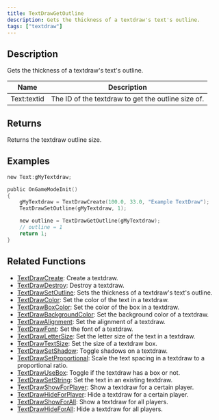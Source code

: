 ```yaml
---
title: TextDrawGetOutline
description: Gets the thickness of a textdraw's text's outline.
tags: ["textdraw"]
---
```


<VersionWarn version='omp v1.1.0.2612' />

## Description

Gets the thickness of a textdraw's text's outline.

| Name        | Description                                        |
| ----------- | -------------------------------------------------- |
| Text:textid | The ID of the textdraw to get the outline size of. |

## Returns

Returns the textdraw outline size.

## Examples

```c
new Text:gMyTextdraw;

public OnGameModeInit()
{
    gMyTextdraw = TextDrawCreate(100.0, 33.0, "Example TextDraw");
    TextDrawSetOutline(gMyTextdraw, 1);

    new outline = TextDrawGetOutline(gMyTextdraw);
    // outline = 1
    return 1;
}
```

## Related Functions

- [TextDrawCreate](TextDrawCreate): Create a textdraw.
- [TextDrawDestroy](TextDrawDestroy): Destroy a textdraw.
- [TextDrawSetOutline](TextDrawSetOutline): Sets the thickness of a textdraw's text's outline.
- [TextDrawColor](TextDrawColor): Set the color of the text in a textdraw.
- [TextDrawBoxColor](TextDrawBoxColor): Set the color of the box in a textdraw.
- [TextDrawBackgroundColor](TextDrawBackgroundColor): Set the background color of a textdraw.
- [TextDrawAlignment](TextDrawAlignment): Set the alignment of a textdraw.
- [TextDrawFont](TextDrawFont): Set the font of a textdraw.
- [TextDrawLetterSize](TextDrawLetterSize): Set the letter size of the text in a textdraw.
- [TextDrawTextSize](TextDrawTextSize): Set the size of a textdraw box.
- [TextDrawSetShadow](TextDrawSetShadow): Toggle shadows on a textdraw.
- [TextDrawSetProportional](TextDrawSetProportional): Scale the text spacing in a textdraw to a proportional ratio.
- [TextDrawUseBox](TextDrawUseBox): Toggle if the textdraw has a box or not.
- [TextDrawSetString](TextDrawSetString): Set the text in an existing textdraw.
- [TextDrawShowForPlayer](TextDrawShowForPlayer): Show a textdraw for a certain player.
- [TextDrawHideForPlayer](TextDrawHideForPlayer): Hide a textdraw for a certain player.
- [TextDrawShowForAll](TextDrawShowForAll): Show a textdraw for all players.
- [TextDrawHideForAll](TextDrawHideForAll): Hide a textdraw for all players.
